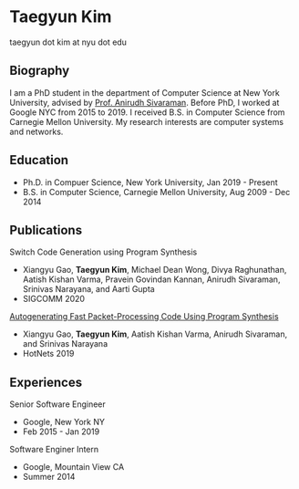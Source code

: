 # Taegyun Kim

taegyun dot kim at nyu dot edu

## Biography
I am a PhD student in the department of Computer Science at New York University,
advised by [Prof. Anirudh Sivaraman](https://cs.nyu.edu/~anirudh). Before PhD,
I worked at Google NYC from 2015 to 2019. I received B.S. in Computer Science
from Carnegie Mellon University. My research interests are computer systems and
networks.

## Education
- Ph.D. in Compuer Science, New York University, Jan 2019 - Present
- B.S. in Computer Science, Carnegie Mellon University, Aug 2009 - Dec 2014

## Publications
Switch Code Generation using Program Synthesis
- Xiangyu Gao, **Taegyun Kim**, Michael Dean Wong, Divya Raghunathan,
Aatish Kishan Varma, Pravein Govindan Kannan, Anirudh Sivaraman,
Srinivas Narayana, and Aarti Gupta
- SIGCOMM 2020

[Autogenerating Fast Packet-Processing Code Using Program Synthesis](https://dl.acm.org/doi/pdf/10.1145/3365609.3365858)
- Xiangyu Gao, **Taegyun Kim**, Aatish Kishan Varma, Anirudh Sivaraman, and
Srinivas Narayana
- HotNets 2019

## Experiences
Senior Software Engineer
- Google, New York NY
- Feb 2015 - Jan 2019

Software Enginer Intern
- Google, Mountain View CA
- Summer 2014
